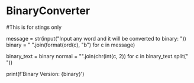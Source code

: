 # BinaryConverter
#This is for stings only

message = str(input("Input any word and it will be converted to binary: "))
binary = " ".join(format(ord(c), "b") for c in message)

binary_text = binary
normal = "".join(chr(int(c, 2)) for c in binary_text.split(" "))

print(f'Binary Version: {binary}')
